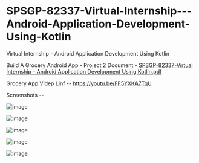 # SPSGP-82337-Virtual-Internship---Android-Application-Development-Using-Kotlin
Virtual Internship - Android Application Development Using Kotlin
 
Build A Grocery Android App - Project 2 Document - [SPSGP-82337-Virtual Internship - Android Application Development Using Kotlin.pdf](https://github.com/smartinternz02/SPSGP-82337-Virtual-Internship---Android-Application-Development-Using-Kotlin/files/9581151/SPSGP-82337-Virtual.Internship.-.Android.Application.Development.Using.Kotlin.pdf)

Grocery App Videp Linf -- https://youtu.be/FF5YXKA7TqU

Screenshots --

![image](https://user-images.githubusercontent.com/80912984/190584470-890cd0ac-fe5d-4a13-b092-649e81d1d91b.png)

![image](https://user-images.githubusercontent.com/80912984/190584510-67decb9f-ed24-4d32-9c73-9e93df36ee85.png)

![image](https://user-images.githubusercontent.com/80912984/190584629-b36c3bb4-b37d-486b-a97b-c1122635a31a.png)

![image](https://user-images.githubusercontent.com/80912984/190584804-1c615940-29e4-47ad-9d6b-66e06ce71b4f.png)


![image](https://user-images.githubusercontent.com/80912984/190584888-b15be0c3-5566-48cd-93c8-a6a23fa26fc0.png)






